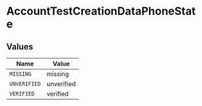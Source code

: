 # AccountTestCreationDataPhoneState


## Values

| Name         | Value        |
| ------------ | ------------ |
| `MISSING`    | missing      |
| `UNVERIFIED` | unverified   |
| `VERIFIED`   | verified     |
